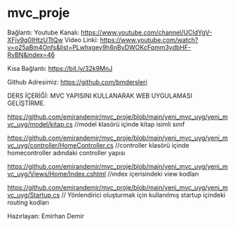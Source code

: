 # mvc_proje

Bağlantı: 
Youtube Kanalı: https://www.youtube.com/channel/UCIdYgV-XFjv9q0IHtzUTtQw
Video Linki: https://www.youtube.com/watch?v=o25aBm4Onfs&list=PLwhxgey9h6nByDWOKcFqmm3ydbHF-RvBN&index=46


Kısa Bağlantı: https://bit.ly/32k9MnJ

Github Adresimiz: https://github.com/bmdersleri


DERS İÇERİĞİ: MVC YAPISINI KULLANARAK WEB UYGULAMASI GELİŞTİRME. 



https://github.com/emirandemir/mvc_proje/blob/main/yeni_mvc_uyg/yeni_mvc_uyg/model/kitap.cs  //model klasörü içinde kitap isimli sınıf 

https://github.com/emirandemir/mvc_proje/blob/main/yeni_mvc_uyg/yeni_mvc_uyg/controller/HomeController.cs  //controller klasörü içinde homecontroller adındaki controller yapısı

https://github.com/emirandemir/mvc_proje/blob/main/yeni_mvc_uyg/yeni_mvc_uyg/Views/Home/Index.cshtml    //ındex içerisindeki view kodları

https://github.com/emirandemir/mvc_proje/blob/main/yeni_mvc_uyg/yeni_mvc_uyg/Startup.cs      // Yönlendirici oluşturmak için kullanılmış startup içindeki routing kodları

Hazırlayan: Emirhan Demir
